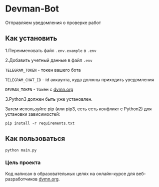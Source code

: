 # Devman-Bot
Отправляем уведомления о проверке работ 

## Как установить
    
1.Переименовать файл  `.env.example` в `.env`
    
2.Добавить учетный данные в файл `.env` 

`TELEGRAM_TOKEN`  -   токен вашего бота

`TELEGRAM_CHAT_ID` -  id аккаунта, куда должны приходить уведомления
        
`DEVMAN_TOKEN`    -   токен с [dvmn.org](https://dvmn.org/api/docs/)
    
3.Python3 должен быть уже установлен. 

Затем используйте pip (или pip3, есть есть конфликт с Python2) для установки зависимостей:
   
    pip install -r requirements.txt
    
## Как пользоваться

    python main.py


### Цель проекта
Код написан в образовательных целях на онлайн-курсе для веб-разработчиков [dvmn.org](https://dvmn.org).
